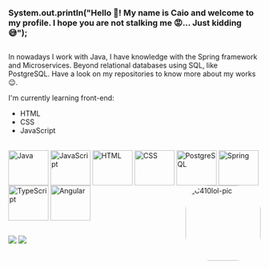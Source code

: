 ### System.out.println("Hello 👋! My name is Caio and welcome to my profile. I hope you are not stalking me 😡... Just kidding 😅");

##

In nowadays I work with Java, I have knowledge with the Spring framework and Microservices. Beyond relational databases using SQL, like PostgreSQL. Have a look on my repositories to know more about my works 😉.

I'm currently learning front-end:
- HTML
- CSS
- JavaScript

<div style="display: inline_block"><br>
  <img align="center" alt="Java" height="70" width="80" src="https://cdn.jsdelivr.net/gh/devicons/devicon/icons/java/java-original-wordmark.svg">
  <img align="center" alt="JavaScript" height="70" width="80" src="https://cdn.jsdelivr.net/gh/devicons/devicon/icons/javascript/javascript-plain.svg">
  <img align="center" alt="HTML" height="70" width="80" src="https://cdn.jsdelivr.net/gh/devicons/devicon/icons/html5/html5-plain-wordmark.svg">
  <img align="center" alt="CSS" height="70" width="80" src="https://cdn.jsdelivr.net/gh/devicons/devicon/icons/css3/css3-plain-wordmark.svg">     
  <img align="center" alt="PostgreSQL" height="70" width="80" src="https://cdn.jsdelivr.net/gh/devicons/devicon/icons/postgresql/postgresql-plain-wordmark.svg">
  <img align="center" alt="Spring" height="70" width="80" src="https://cdn.jsdelivr.net/gh/devicons/devicon/icons/spring/spring-original-wordmark.svg">
  <img align="center" alt="TypeScript" height="70" width="80" src="https://cdn.jsdelivr.net/gh/devicons/devicon/icons/typescript/typescript-original.svg"/>
  <img align="center" alt="Angular" height="70" width="80" src="https://cdn.jsdelivr.net/gh/devicons/devicon/icons/angularjs/angularjs-plain.svg"/> 
  <img align="right" alt="C410lol-pic" height="150" style="border-radius:50px;" 
       src="https://media.discordapp.net/attachments/759784802198093855/1105603396850958386/WhatsApp_Image_2023-05-09_at_18.12.51.jpeg?width=481&height=480">     
</div>

##

<div> 
 <a href="https://discordapp.com/users/589812207517171712" target="_blank"><img src="https://img.shields.io/badge/Discord-7289DA?style=for-the-badge&logo=discord&logoColor=white" target="_blank"></a> 
  <a href = "mailto:gcaio7463@gmail.com"><img src="https://img.shields.io/badge/-Gmail-%23333?style=for-the-badge&logo=gmail&logoColor=white" target="_blank"></a>
  <a href="https://www.linkedin.com/in/caio-gomes-3a456b262/" target="_blank"></a>
</div>

##
